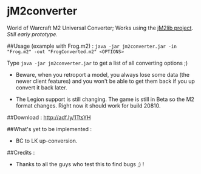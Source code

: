 # jM2converter
World of Warcraft M2 Universal Converter;
Works using the [jM2lib project](https://github.com/Koward/jM2lib). *Still early prototype.*

##Usage (example with Frog.m2) :
`java -jar jm2converter.jar -in "Frog.m2" -out "FrogConverted.m2" <OPTIONS>`

Type `java -jar jm2converter.jar` to get a list of all converting options ;)

* Beware, when you retroport a model, you always lose some data (the newer client features) and you won't be able to get them back if you up convert it back later.

* The Legion support is still changing. The game is still in Beta so the M2 format changes. Right now it should work for build 20810.

##Download :
http://adf.ly/1TtsYH

##What's yet to be implemented :
* BC to LK up-conversion.

##Credits :
* Thanks to all the guys who test this to find bugs ;) !

